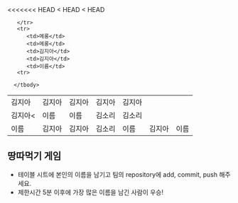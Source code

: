 <table>
      <tbody>
        <tr>
<<<<<<< HEAD
          <td>김지아</td>
          <td>김지아</td>
          <td>김지아</td>
          <td>김지아</td>
          <td>김지아</td>
	      </tr>
       <tr>
          <td>김지아<</td>
          <td>이름</td>
          <td>이름</td>
          <td>김소리</td>
          <td>김소리</td>
        </tr>
< HEAD
        <tr>
< HEAD
          <td>이름</td>
          <td>김지아</td>
          <td>김지아</td>
          <td>김소리</td>
          <td>이름</td>
          <td>김지아</td>
          <td>이름</td>
        </tr>


       </tr>
       <tr>
          <td>메롱</td>
          <td>메롱</td>
          <td>김지아</td>
          <td>김지아</td>
          <td>이름</td>
       <tr>

      </tbody>
</table>

## 땅따먹기 게임

- 테이블 시트에 본인의 이름을 남기고 팀의 repository에 add, commit, push 해주세요.
- 제한시간 5분 이후에 가장 많은 이름을 남긴 사람이 우승!

